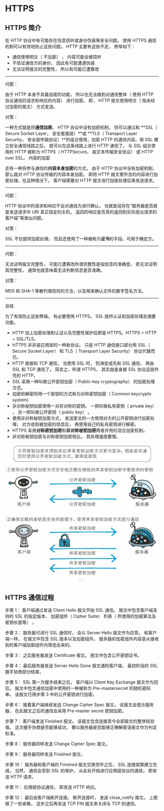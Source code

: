 # HTTPS

## HTTPS 简介

在 HTTP 协议中有可能存在信息窃听或身份伪装等安全问题。 使用 HTTPS 通信机制可以有效地防止这些问题。
HTTP 主要有这些不足， 例举如下：

- 通信使用明文（ 不加密） ， 内容可能会被窃听
- 不验证通信方的身份， 因此有可能遭遇伪装
- 无法证明报文的完整性， 所以有可能已遭篡改

---

问题：

由于 HTTP 本身不具备加密的功能， 所以也无法做到对通信整体（ 使用 HTTP 协议通信的请求和响应的内容） 进行加密。 即， HTTP 报文使用明文（ 指未经过加密的报文） 方式发送。

对策：

一种方式就是将**通信加密**。 HTTP 协议中没有加密机制， 但可以通过和 **SSL（ Secure Socket Layer， 安全套接层）**或 **TLS（ Transport Layer Security， 安全层传输协议）**的组合使用，加密 HTTP 的通信内容。用 SSL 建立安全通信线路之后， 就可以在这条线路上进行 HTTP 通信了。 与 SSL 组合使用的 HTTP 被称为 HTTPS（ HTTPSecure， 超文本传输安全协议） 或 HTTP over SSL。
内容的加密

还有一种将参与通信的**内容本身加密**的方式。 由于 HTTP 协议中没有加密机制， 那么就对 HTTP 协议传输的内容本身加密。 即把 HTTP 报文里所含的内容进行加密处理。在这种情况下， 客户端需要对 HTTP 报文进行加密处理后再发送请求。

---

问题：

HTTP 协议中的请求和响应不会对通信方进行确认。 也就是说存在“服务器是否就是发送请求中 URI 真正指定的主机， 返回的响应是否真的返回到实际提出请求的客户端”等类似问题。

对策：

SSL 不仅提供加密处理， 而且还使用了一种被称为**证书**的手段，可用于确定方。

---

问题：

无法证明报文完整性， 可能已遭篡改所谓完整性是指信息的准确度。 若无法证明其完整性， 通常也就意味着无法判断信息是否准确。

对策：

MD5 和 SHA-1 等散列值校验的方法，以及用来确认文件的数字签名方法。

---

总结

为了有效防止这些弊端， 有必要使用 HTTPS。 SSL 提供认证和加密处理及摘要功能。

- HTTP 加上加密处理和认证以及完整性保护后即是 HTTPS。HTTPS = HTTP + SSL/TLS。
- HTTPS 并非是应用层的一种新协议。 只是 HTTP 通信接口部分用 SSL（ Secure Socket Layer） 和 TLS（ Transport Layer Security） 协议代替而已。
- HTTP 直接和 TCP 通信。 当使用 SSL 时， 则演变成先和 SSL 通信， 再由 SSL 和 TCP 通信了。 简言之，所谓 HTTPS， 其实就是身披 SSL 协议这层外壳的 HTTP。
- SSL 采用一种叫做公开密钥加密（ Public-key cryptography） 的加密处理方式。
- 加密和解密同用一个密钥的方式称为对称密钥加密（ Common keycrypto system）
- 非对称秘钥加密使用一对非对称的密钥。 一把叫做私有密钥（ private key） ， 另一把叫做公开密钥（ public key） 。
- 使用非对称秘钥加密方式， 发送密文的一方使用对方的公开密钥进行加密处理， 对方收到被加密的信息后， 再使用自己的私有密钥进行解密。
- HTTPS 采用**对称密钥加密**和**非对称秘钥加密**两者并用的混合加密机制。
- 非对称秘钥加密与对称密钥加密相比， 其处理速度要慢。

![web](../assets/https1.png)

## HTTPS 通信过程

步骤 1： 客户端通过发送 Client Hello 报文开始 SSL 通信。 报文中包含客户端支持的 SSL 的指定版本、 加密组件（ Cipher Suite） 列表（ 所使用的加密算法及密钥长度等） 。

步骤 2： 服务器可进行 SSL 通信时， 会以 Server Hello 报文作为应答。 和客户端一样， 在报文中包含 SSL 版本以及加密组件。 服务器的加密组件内容是从接收到的客户端加密组件内筛选出来的。

步骤 3： 之后服务器发送 Certificate 报文。 报文中包含公开密钥证书。

步骤 4： 最后服务器发送 Server Hello Done 报文通知客户端， 最初阶段的 SSL 握手协商部分结束。

步骤 5： SSL 第一次握手结束之后， 客户端以 Client Key Exchange 报文作为回应。 报文中包含通信加密中使用的一种被称为 Pre-mastersecret 的随机密码串。 该报文已用步骤 3 中的公开密钥进行加密。

步骤 6： 接着客户端继续发送 Change Cipher Spec 报文。 该报文会提示服务器， 在此报文之后的通信会采用 Pre-master secret 密钥加密。

步骤 7： 客户端发送 Finished 报文。 该报文包含连接至今全部报文的整体校验值。 这次握手协商是否能够成功， 要以服务器是否能够正确解密该报文作为判定标准。

步骤 8： 服务器同样发送 Change Cipher Spec 报文。

步骤 9： 服务器同样发送 Finished 报文。

步骤 10： 服务器和客户端的 Finished 报文交换完毕之后， SSL 连接就算建立完成。 当然， 通信会受到 SSL 的保护。 从此处开始进行应用层协议的通信， 即发送 HTTP 请求。

步骤 11： 应用层协议通信， 即发送 HTTP 响应。

步骤 12： 最后由客户端断开连接。 断开连接时， 发送 close_notify 报文。 上图做了一些省略， 这步之后再发送 TCP FIN 报文来关闭与 TCP 的通信。
